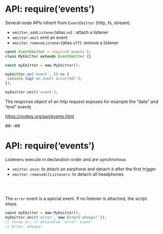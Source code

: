 <!-- .slide: class="with-code" -->
# API: require(‘events’)

Several node APIs inherit from `EventEmitter` (http, fs, stream).

* `emitter.addListener`(alias `on`) : attach a listener
* `emitter.emit` emit an event
* `emiiter.removeListener`(alias `off`): remove a listener

```javascript
const EventEmitter = require('events');
class MyEmitter extends EventEmitter {}

const myEmitter = new MyEmitter();

myEmitter.on('event', () => {
 console.log('an event occurred!');
});

myEmitter.emit('event');
```

The response object of an http request exposes for example the “data” and “end” events

https://nodejs.org/api/events.html
<!-- .element: class="credits" -->

##--##
<!-- .slide: class="with-code" -->

# API: require(‘events’)

Listeners execute in declaration order and are synchronous

* `emitter.once`: to attach an earphone and detach it after the first trigger
* `emitter.removeAllListeners`: to detach all headphones
<br>
<br>

The `error` event is a special event. If no listener is attached, the script stops.

```javascript
const myEmitter = new MyEmitter();
myEmitter.emit('error', new Error('whoops!'));
// throw er; // Unhandled 'error' event
// Error: whoops!
```
